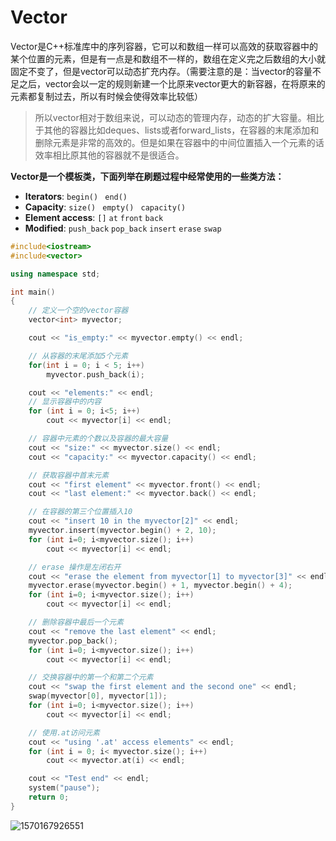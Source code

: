 # Vector

Vector是C++标准库中的序列容器，它可以和数组一样可以高效的获取容器中的某个位置的元素，但是有一点是和数组不一样的，数组在定义完之后数组的大小就固定不变了，但是vector可以动态扩充内存。（需要注意的是：当vector的容量不足之后，vector会以一定的规则新建一个比原来vector更大的新容器，在将原来的元素都复制过去，所以有时候会使得效率比较低）



> 所以vector相对于数组来说，可以动态的管理内存，动态的扩大容量。相比于其他的容器比如deques、lists或者forward_lists，在容器的末尾添加和删除元素是非常的高效的。但是如果在容器中的中间位置插入一个元素的话效率相比原其他的容器就不是很适合。



**Vector是一个模板类，下面列举在刷题过程中经常使用的一些类方法：**

- **Iterators**: `begin() `  `end()`
- **Capacity**: `size()`  ` empty()`  ` capacity()`
- **Element access**: `[]`  `at`  `front`  `back`  
- **Modified**: `push_back`  `pop_back`  `insert` `erase`  `swap`



```cpp
#include<iostream>
#include<vector>

using namespace std;

int main()
{
    // 定义一个空的vector容器
    vector<int> myvector;

    cout << "is_empty:" << myvector.empty() << endl;

    // 从容器的末尾添加5个元素
    for(int i = 0; i < 5; i++)
        myvector.push_back(i);

    cout << "elements:" << endl;    
    // 显示容器中的内容
    for (int i = 0; i<5; i++)
        cout << myvector[i] << endl; 

    // 容器中元素的个数以及容器的最大容量
    cout << "size:" << myvector.size() << endl;
    cout << "capacity:" << myvector.capacity() << endl;

    // 获取容器中首末元素
    cout << "first element" << myvector.front() << endl;
    cout << "last element:" << myvector.back() << endl;

    // 在容器的第三个位置插入10
    cout << "insert 10 in the myvector[2]" << endl;
    myvector.insert(myvector.begin() + 2, 10);
    for (int i=0; i<myvector.size(); i++)
        cout << myvector[i] << endl;

    // erase 操作是左闭右开
    cout << "erase the element from myvector[1] to myvector[3]" << endl;
    myvector.erase(myvector.begin() + 1, myvector.begin() + 4);
    for (int i=0; i<myvector.size(); i++)
        cout << myvector[i] << endl;

    // 删除容器中最后一个元素
    cout << "remove the last element" << endl;
    myvector.pop_back();
    for (int i=0; i<myvector.size(); i++)
        cout << myvector[i] << endl;

    // 交换容器中的第一个和第二个元素
    cout << "swap the first element and the second one" << endl;
    swap(myvector[0], myvector[1]);
    for (int i=0; i<myvector.size(); i++)
        cout << myvector[i] << endl;

    // 使用.at访问元素
    cout << "using '.at' access elements" << endl;
    for (int i = 0; i< myvector.size(); i++) 
        cout << myvector.at(i) << endl;

    cout << "Test end" << endl;
    system("pause");
    return 0;
}
```



![1570167926551](C:\Users\ryLuo\AppData\Roaming\Typora\typora-user-images\1570167926551.png)

